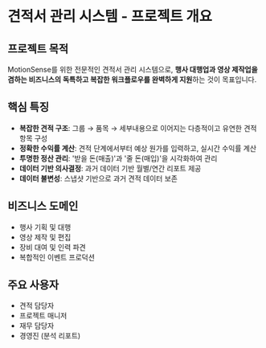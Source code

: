 # 견적서 관리 시스템 - 프로젝트 개요

## 프로젝트 목적
MotionSense를 위한 전문적인 견적서 관리 시스템으로, **행사 대행업과 영상 제작업을 겸하는 비즈니스의 독특하고 복잡한 워크플로우를 완벽하게 지원**하는 것이 목표입니다.

## 핵심 특징
- **복잡한 견적 구조**: 그룹 → 품목 → 세부내용으로 이어지는 다층적이고 유연한 견적 항목 구성
- **정확한 수익률 계산**: 견적 단계에서부터 예상 원가를 입력하고, 실시간 수익률 계산
- **투명한 정산 관리**: '받을 돈(매출)'과 '줄 돈(매입)'을 시각화하여 관리
- **데이터 기반 의사결정**: 과거 데이터 기반 월별/연간 리포트 제공
- **데이터 불변성**: 스냅샷 기반으로 과거 견적 데이터 보존

## 비즈니스 도메인
- 행사 기획 및 대행
- 영상 제작 및 편집
- 장비 대여 및 인력 파견
- 복합적인 이벤트 프로덕션

## 주요 사용자
- 견적 담당자
- 프로젝트 매니저  
- 재무 담당자
- 경영진 (분석 리포트)